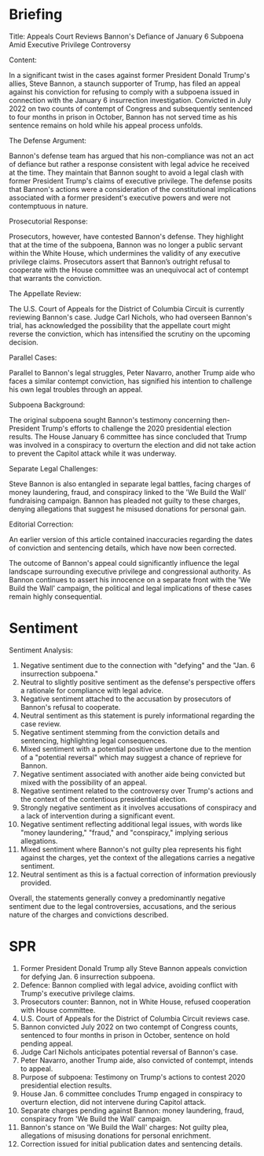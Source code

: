 # Briefing
Title: Appeals Court Reviews Bannon's Defiance of January 6 Subpoena Amid Executive Privilege Controversy

Content:

In a significant twist in the cases against former President Donald Trump's allies, Steve Bannon, a staunch supporter of Trump, has filed an appeal against his conviction for refusing to comply with a subpoena issued in connection with the January 6 insurrection investigation. Convicted in July 2022 on two counts of contempt of Congress and subsequently sentenced to four months in prison in October, Bannon has not served time as his sentence remains on hold while his appeal process unfolds.

The Defense Argument:

Bannon's defense team has argued that his non-compliance was not an act of defiance but rather a response consistent with legal advice he received at the time. They maintain that Bannon sought to avoid a legal clash with former President Trump's claims of executive privilege. The defense posits that Bannon's actions were a consideration of the constitutional implications associated with a former president's executive powers and were not contemptuous in nature.

Prosecutorial Response:

Prosecutors, however, have contested Bannon's defense. They highlight that at the time of the subpoena, Bannon was no longer a public servant within the White House, which undermines the validity of any executive privilege claims. Prosecutors assert that Bannon’s outright refusal to cooperate with the House committee was an unequivocal act of contempt that warrants the conviction.

The Appellate Review:

The U.S. Court of Appeals for the District of Columbia Circuit is currently reviewing Bannon's case. Judge Carl Nichols, who had overseen Bannon's trial, has acknowledged the possibility that the appellate court might reverse the conviction, which has intensified the scrutiny on the upcoming decision.

Parallel Cases:

Parallel to Bannon's legal struggles, Peter Navarro, another Trump aide who faces a similar contempt conviction, has signified his intention to challenge his own legal troubles through an appeal.

Subpoena Background:

The original subpoena sought Bannon's testimony concerning then-President Trump's efforts to challenge the 2020 presidential election results. The House January 6 committee has since concluded that Trump was involved in a conspiracy to overturn the election and did not take action to prevent the Capitol attack while it was underway.

Separate Legal Challenges:

Steve Bannon is also entangled in separate legal battles, facing charges of money laundering, fraud, and conspiracy linked to the 'We Build the Wall' fundraising campaign. Bannon has pleaded not guilty to these charges, denying allegations that suggest he misused donations for personal gain.

Editorial Correction:

An earlier version of this article contained inaccuracies regarding the dates of conviction and sentencing details, which have now been corrected.

The outcome of Bannon's appeal could significantly influence the legal landscape surrounding executive privilege and congressional authority. As Bannon continues to assert his innocence on a separate front with the 'We Build the Wall' campaign, the political and legal implications of these cases remain highly consequential.
# Sentiment
Sentiment Analysis:

1. Negative sentiment due to the connection with "defying" and the "Jan. 6 insurrection subpoena."
2. Neutral to slightly positive sentiment as the defense's perspective offers a rationale for compliance with legal advice.
3. Negative sentiment attached to the accusation by prosecutors of Bannon's refusal to cooperate.
4. Neutral sentiment as this statement is purely informational regarding the case review.
5. Negative sentiment stemming from the conviction details and sentencing, highlighting legal consequences.
6. Mixed sentiment with a potential positive undertone due to the mention of a "potential reversal" which may suggest a chance of reprieve for Bannon.
7. Negative sentiment associated with another aide being convicted but mixed with the possibility of an appeal.
8. Negative sentiment related to the controversy over Trump's actions and the context of the contentious presidential election.
9. Strongly negative sentiment as it involves accusations of conspiracy and a lack of intervention during a significant event.
10. Negative sentiment reflecting additional legal issues, with words like "money laundering," "fraud," and "conspiracy," implying serious allegations.
11. Mixed sentiment where Bannon's not guilty plea represents his fight against the charges, yet the context of the allegations carries a negative sentiment.
12. Neutral sentiment as this is a factual correction of information previously provided.

Overall, the statements generally convey a predominantly negative sentiment due to the legal controversies, accusations, and the serious nature of the charges and convictions described.
# SPR
1. Former President Donald Trump ally Steve Bannon appeals conviction for defying Jan. 6 insurrection subpoena.
2. Defence: Bannon complied with legal advice, avoiding conflict with Trump's executive privilege claims.
3. Prosecutors counter: Bannon, not in White House, refused cooperation with House committee.
4. U.S. Court of Appeals for the District of Columbia Circuit reviews case.
5. Bannon convicted July 2022 on two contempt of Congress counts, sentenced to four months in prison in October, sentence on hold pending appeal.
6. Judge Carl Nichols anticipates potential reversal of Bannon's case.
7. Peter Navarro, another Trump aide, also convicted of contempt, intends to appeal.
8. Purpose of subpoena: Testimony on Trump's actions to contest 2020 presidential election results.
9. House Jan. 6 committee concludes Trump engaged in conspiracy to overturn election, did not intervene during Capitol attack.
10. Separate charges pending against Bannon: money laundering, fraud, conspiracy from 'We Build the Wall' campaign.
11. Bannon's stance on 'We Build the Wall' charges: Not guilty plea, allegations of misusing donations for personal enrichment.
12. Correction issued for initial publication dates and sentencing details.

